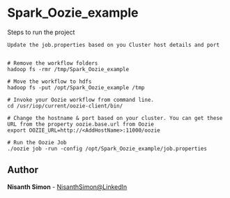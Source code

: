 # Spark_Oozie_example


Steps to run the project

	Update the job.properties based on you Cluster host details and port


	# Remove the workflow folders
	hadoop fs -rmr /tmp/Spark_Oozie_example

	# Move the workflow to hdfs
	hadoop fs -put /opt/Spark_Oozie_example /tmp

	# Invoke your Oozie workflow from command line.
	cd /usr/iop/current/oozie-client/bin/

	# Change the hostname & port based on your cluster. You can get these URL from the property oozie.base.url from Oozie
	export OOZIE_URL=http://<AddHostName>:11000/oozie

	# Run the Oozie Job
	./oozie job -run -config /opt/Spark_Oozie_example/job.properties 

## Author

**Nisanth Simon** - [NisanthSimon@LinkedIn]


[NisanthSimon@LinkedIn]: https://au.linkedin.com/in/nisanth-simon-03b2149
